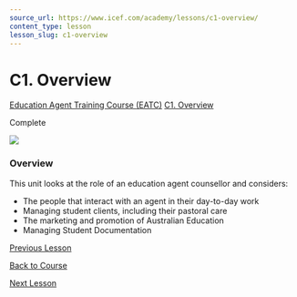 ```yaml
---
source_url: https://www.icef.com/academy/lessons/c1-overview/
content_type: lesson
lesson_slug: c1-overview
---
```


# C1. Overview

[Education Agent Training Course (EATC)](https://www.icef.com/academy/courses/education-agent-training-course-eatc/) [C1. Overview](https://www.icef.com/academy/lessons/c1-overview/)

Complete

![](https://www.icef.com/academy/wp-content/uploads/2022/09/pexels-alex-green-5699480-1024x683.jpg)

### Overview

This unit looks at the role of an education agent counsellor and considers:

  * The people that interact with an agent in their day-to-day work
  * Managing student clients, including their pastoral care
  * The marketing and promotion of Australian Education
  * Managing Student Documentation



[ Previous Lesson ](https://www.icef.com/academy/lessons/b11-extension-agency-agreements-and-commission/)

[Back to Course](https://www.icef.com/academy/courses/education-agent-training-course-eatc/)

[ Next Lesson ](https://www.icef.com/academy/lessons/c2-a-whos-who-of-australian-international-education/)
